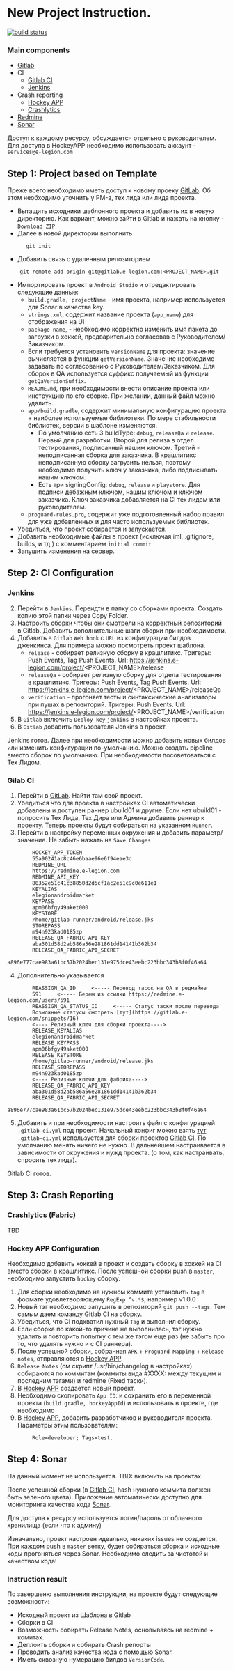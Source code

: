 # New Project Instruction.


[![build status](https://gitlab.e-legion.com/android/template/badges/master/build.svg)](https://gitlab.e-legion.com/android/template/commits/master)

### Main components
* [Gitlab](https://gitlab.e-legion.com/)
* CI
  * [Gitlab CI](https://gitlab.e-legion.com/ci)
  * [Jenkins](http://jenkins.e-legion.com)
* Crash reporting
  * [Hockey APP](https://rink.hockeyapp.net) 
  * [Crashlytics](https://try.crashlytics.com)
* [Redmine](https://redmine.e-legion.com/projects/android)
* [Sonar](https://sonar.e-legion.com/)

Доступ к каждому ресурсу, обсуждается отдельно с руководителем. Для доступа в HockeyAPP необходимо использовать аккаунт - `services@e-legion.com`

## Step 1: Project based on Template
Преже всего необходимо иметь доступ к новому проеку [GitLab](https://gitlab.e-legion.com). Об этом необходимо уточнить у PM-а, тех лида или лида проекта.

* Вытащить исходники шаблонного проекта и добавить их в новую директорию. Как вариант, можно зайти в Gitlab и нажать на кнопку - `Download ZIP`
* Далее в новой директории выполнить 

```
      git init 
```
* Добавить связь с удаленным репозиторием

```
    git remote add origin git@gitlab.e-legion.com:<PROJECT_NAME>.git
```


* Импортировать проект в `Android Studio` и отредактировать следующие данные:
    * `build.gradle, projectName` - имя проекта, например используется для Sonar в качестве key.
    * `strings.xml`, содержит название проекта (`app_name`) для отображения на UI
    * `package name`, - необходимо корректно изменить имя пакета до загрузки в хоккей, предварительно согласовав с Руководителем/Заказчиком.
    *  Если требуется установить `versionName` для проекта: значение вычисляется в функции `getVersionName`. Значение необходимо задавать по согласованию с Руководителем/Заказчиком. Для сборок в QA используется суффикс получаемый из функции `getQaVersionSuffix`.
    * `README.md`, при необходимости внести описание проекта или инструкцию по его сборке. При желании, данный файл можно удалить. 
    * `app/build.gradle`, содержит минимальную конфигурацию проекта + наиболее используемые библиотеки. По мере стабильности библиотек, версии в шаблоне изменяются.
      * По умолчанию есть 3 buildType: `debug`, `releaseQa` и `release`. Первый для разработки. Второй для релиза в отдел тестирования, подписанный нашим ключом. Третий - неподписанная сборка для заказчика. В крашлитикс неподписанную сборку загрузить нельзя, поэтому необходимо получить ключ у заказчика, либо подписывать нашим ключом.
      * Есть три signingConfig: `debug`, `release` и `playstore`. Для подписи дебажным ключом, нашим ключом и ключом заказчика. Ключ заказчика добавляется на CI тех лидом или руководителем.
    * `proguard-rules.pro`, содержит уже подготовленный набор правил для уже добавленных и для часто используемых библиотек.
* Убедиться, что проект собирается и запускается.
* Добавить необходимые файлы в проект (исключая iml, .gitignore, builds, и тд.) с комментарием `initial commit`
* Запушить изменения на сервер.

## Step 2: CI Configuration

### Jenkins

2. Перейти в `Jenkins`. Переидти в папку со сборками проекта. Создать копию этой папки через Copy Folder.
3. Настроить сборки чтобы они смотрели на корректный репозиторий в Gitlab. Добавить дополнительные шаги сборки при необходимости.
4. Добавить в `Gitlab` `Web hook` с `URL` из конфигурации билдов дженкинса. Для примера можно посмотреть проект шаблона.
    * `release` - собирает релизную сборку в крашлитикс. Тригеры: Push Events, Tag Push Events. Url: https://jenkins.e-legion.com/project/<PROJECT_NAME>/release
    * `releaseQa` - собирает релизную сборку для отдела тестирования в крашлитикс. Тригеры: Push Events, Tag Push Events. Url: https://jenkins.e-legion.com/project/<PROJECT_NAME>/releaseQa
    * `verification` - прогоняет тесты и синтаксические анализаторы при пушах в репозиторий. Тригеры: Push Events. Url: https://jenkins.e-legion.com/project/<PROJECT_NAME>/verification
5. В `Gitlab` включить `Deploy key` `jenkins` в настройках проекта.
6. В `Gitlab` добавить пользователя Jenkins в проект.

Jenkins готов. Далее при необходимости можно добавить новых билдов или изменить конфигурации по-умолчанию. Можно создать pipeline вместо сборок по умолчанию. При необходимости посоветоваться с Тех Лидом.

### Gilab CI
1. Перейти в [GitLab](https://gitlab.e-legion.com). Найти там свой проект.
2. Убедиться что для проекта в настройках CI автоматически добавлены и доступен раннер ubuild01 и другие. Если нет ubuild01 - попросить Тех Лида, Тех Дира или Админа добавить раннер к проекту. Теперь проекты будут собираться на указанном `Runner`. 
3. Перейти в настройку переменных окружения и добавить параметр/значение. Не забыть нажать на `Save Changes`

```
    	HOCKEY_APP_TOKEN
    	55a90241ac8c46e6baae96e6f94eae3d
    	REDMINE_URL
	 	https://redmine.e-legion.com
	 	REDMINE_API_KEY
	 	80352e51c41c38850d2d5cf1ac2e51c9c0e611e1
	 	KEYALIAS
	 	elegionandroidmarket
	 	KEYPASS
 	 	apm06bfgy49aket000
 	 	KEYSTORE
 	 	/home/gitlab-runner/android/release.jks
 	 	STOREPASS
 	 	m94n923kad0185zp
    	RELEASE_QA_FABRIC_API_KEY
    	aba301d58d2ab586a56e281861dd14141b362b34
    	RELEASE_QA_FABRIC_API_SECRET
    	a896e777cae983a61bc57b2024bec131e975dce43eebc223bbc343b8f0f46a64
```

4. Дополнительно указывается
```
    	REASSIGN_QA_ID     <----- Перевод тасок на QA в редмайне
    	591     <----- Берем из ссылки https://redmine.e-legion.com/users/591
    	REASSIGN_QA_STATUS_ID     <----- Статус таски после перевода
    	Возможные статусы смотреть [тут](https://gitlab.e-legion.com/snippets/16)
	 	<---- Релизный ключ для сборки проекта---->
	 	RELEASE_KEYALIAS
	 	elegionandroidmarket
	 	RELEASE_KEYPASS
 	 	apm06bfgy49aket000
 	 	RELEASE_KEYSTORE
 	 	/home/gitlab-runner/android/release.jks
 	 	RELEASE_STOREPASS
 	 	m94n923kad0185zp
 	 	<---- Релизные ключи для фабрика---->
    	RELEASE_QA_FABRIC_API_KEY
    	aba301d58d2ab586a56e281861dd14141b362b34
    	RELEASE_QA_FABRIC_API_SECRET
    	a896e777cae983a61bc57b2024bec131e975dce43eebc223bbc343b8f0f46a64
```

5. Добавить и при необходимости настроить файл с конфигурацией `.gitlab-ci.yml` под проект.
Начальный конфиг можно взять [тут](https://gitlab.e-legion.com/snippets/17)
`.gitlab-ci.yml` используется для сборки проектов [Gitlab CI](https://gitlab.e-legion.com/ci).
По умолчанию менять ничего не нужно. В дальнейшем настраивается в зависимости от окружения и нужд проекта. (о том, как настраивать, спросить тех лида).

Gitlab CI готов.

## Step 3: Crash Reporting

### Crashlytics (Fabric)

TBD

### Hockey APP Configuration
Необходимо добавить хоккей в проект и создать сборку в хоккей на CI вместо сборки в крашлитикс. После успешной сборки push в `master`, необходимо запустить `hockey` сборку.

1. Для сборки необходимо на нужном коммите установить `tag` в формате удовлетворяющему `RegExp ^v.*$`, например v1.0.0
2. Новый тэг необходимо запушить в репозиторий `git push --tags`. Тем самым даем команду Gitlab CI на сборку.
3. Убедиться, что CI подхватил нужный `Tag` и выполнил сборку.
4. Если сборка по какой-то причине не выполнилась, тэг нужно удалить и повторить попытку с тем же тэгом еще раз (не забыть про то, что удалять нужно и с CI раннера).
5. После успешной сборки, собранная `APK` + `Proguard Mapping` + `Release notes`, отправляются в [Hockey APP](https://rink.hockeyapp.net).
6. `Release Notes` (см скрипт /usr/bin/changelog в настройках) собираются по коммитам (коммиты вида #XXXX: между текущим и последним тэгами) и redmine (Fixed таски).
7. В [Hockey APP](https://rink.hockeyapp.net)  создается новый проект.
8. Необходимо скопировать `App ID`: и сохранить его в переменной проекта (`build.gradle, hockeyAppId`) и использовать в проекте, где необходимо
9. В [Hockey APP](https://rink.hockeyapp.net), добавить разработчиков и руководителя проекта. Параметры этим пользователям: 

```
        Role=developer; Tags=test.
```

## Step 4: Sonar
На данный момент не используется. TBD: включить на проектах.

После успешной сборки (в [Gitlab CI](https://gitlab.e-legion.com/ci), hash нужного коммита должен быть зеленого цвета). Приложение автоматически доступно для мониторинга качества кода [Sonar](https://sonar.e-legion.com/).

Для доступа к ресурсу используется логин/пароль от облачного хранилища (если что к админу)

Изначально, проект настроен идеально, никаких issues не создается. При каждом push в `master` ветку, будет собираться сборка и исходные коды прогоняться через Sonar. Необходимо следить за чистотой и качеством кода!

### Instruction result
По завершеню выполнения инструкции, на проекте будут следующие возможности:
* Исходный проект из Шаблона в Gitlab
* Сборки в CI
* Возможность собирать Release Notes, основываясь на redmine + комитах.
* Деплоить сборки и собирать Crash репорты
* Проводить анализ качества кода с помощью Sonar.
* Иметь сквозную нумерацию билдов `VersionCode`.